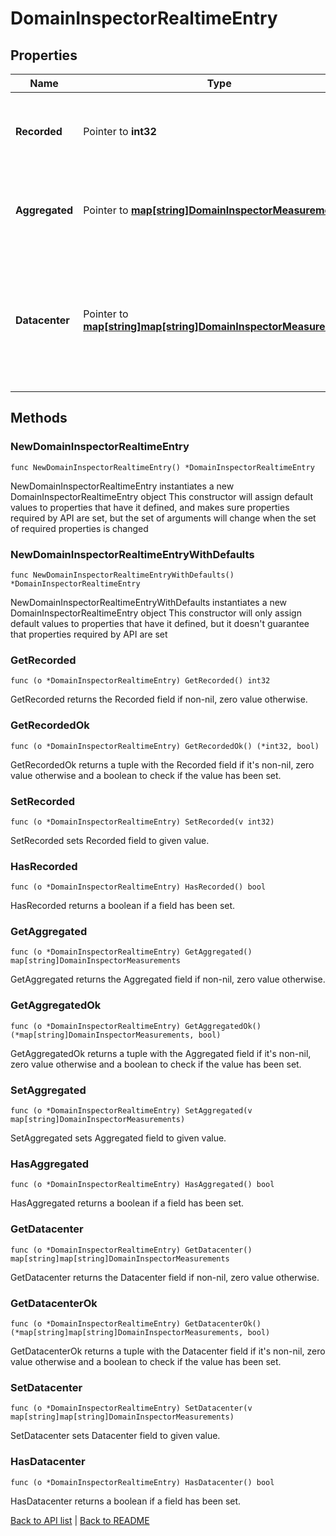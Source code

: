 # DomainInspectorRealtimeEntry

## Properties

Name | Type | Description | Notes
------------ | ------------- | ------------- | -------------
**Recorded** | Pointer to **int32** | The Unix timestamp at which this record&#39;s data was generated. | [optional] 
**Aggregated** | Pointer to [**map[string]DomainInspectorMeasurements**](domain_inspector_measurements.md) | Groups [measurements](#measurements-data-model) by backend name and then by IP address. | [optional] 
**Datacenter** | Pointer to [**map[string]map[string]DomainInspectorMeasurements**](map.md) | Groups [measurements](#measurements-data-model) by POP, then backend name, and then IP address. See the [POPs API](https://www.fastly.com/documentation/reference/api/utils/pops/) for details about POP identifiers. | [optional] 

## Methods

### NewDomainInspectorRealtimeEntry

`func NewDomainInspectorRealtimeEntry() *DomainInspectorRealtimeEntry`

NewDomainInspectorRealtimeEntry instantiates a new DomainInspectorRealtimeEntry object
This constructor will assign default values to properties that have it defined,
and makes sure properties required by API are set, but the set of arguments
will change when the set of required properties is changed

### NewDomainInspectorRealtimeEntryWithDefaults

`func NewDomainInspectorRealtimeEntryWithDefaults() *DomainInspectorRealtimeEntry`

NewDomainInspectorRealtimeEntryWithDefaults instantiates a new DomainInspectorRealtimeEntry object
This constructor will only assign default values to properties that have it defined,
but it doesn't guarantee that properties required by API are set

### GetRecorded

`func (o *DomainInspectorRealtimeEntry) GetRecorded() int32`

GetRecorded returns the Recorded field if non-nil, zero value otherwise.

### GetRecordedOk

`func (o *DomainInspectorRealtimeEntry) GetRecordedOk() (*int32, bool)`

GetRecordedOk returns a tuple with the Recorded field if it's non-nil, zero value otherwise
and a boolean to check if the value has been set.

### SetRecorded

`func (o *DomainInspectorRealtimeEntry) SetRecorded(v int32)`

SetRecorded sets Recorded field to given value.

### HasRecorded

`func (o *DomainInspectorRealtimeEntry) HasRecorded() bool`

HasRecorded returns a boolean if a field has been set.

### GetAggregated

`func (o *DomainInspectorRealtimeEntry) GetAggregated() map[string]DomainInspectorMeasurements`

GetAggregated returns the Aggregated field if non-nil, zero value otherwise.

### GetAggregatedOk

`func (o *DomainInspectorRealtimeEntry) GetAggregatedOk() (*map[string]DomainInspectorMeasurements, bool)`

GetAggregatedOk returns a tuple with the Aggregated field if it's non-nil, zero value otherwise
and a boolean to check if the value has been set.

### SetAggregated

`func (o *DomainInspectorRealtimeEntry) SetAggregated(v map[string]DomainInspectorMeasurements)`

SetAggregated sets Aggregated field to given value.

### HasAggregated

`func (o *DomainInspectorRealtimeEntry) HasAggregated() bool`

HasAggregated returns a boolean if a field has been set.

### GetDatacenter

`func (o *DomainInspectorRealtimeEntry) GetDatacenter() map[string]map[string]DomainInspectorMeasurements`

GetDatacenter returns the Datacenter field if non-nil, zero value otherwise.

### GetDatacenterOk

`func (o *DomainInspectorRealtimeEntry) GetDatacenterOk() (*map[string]map[string]DomainInspectorMeasurements, bool)`

GetDatacenterOk returns a tuple with the Datacenter field if it's non-nil, zero value otherwise
and a boolean to check if the value has been set.

### SetDatacenter

`func (o *DomainInspectorRealtimeEntry) SetDatacenter(v map[string]map[string]DomainInspectorMeasurements)`

SetDatacenter sets Datacenter field to given value.

### HasDatacenter

`func (o *DomainInspectorRealtimeEntry) HasDatacenter() bool`

HasDatacenter returns a boolean if a field has been set.


[Back to API list](../README.md#documentation-for-api-endpoints) | [Back to README](../README.md)

